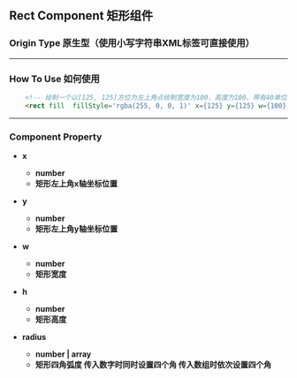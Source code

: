 ## Rect Component 矩形组件


### Origin Type 原生型（使用小写字符串XML标签可直接使用）

---

### How To Use 如何使用

``` html
    <!-- 绘制一个以[125, 125]方位为左上角点绘制宽度为100、高度为100、带有40单位的四个弧度角的矩形图案 -->
    <rect fill  fillStyle='rgba(255, 0, 0, 1)' x={125} y={125} w={100} h={100} radius={40}/>
```

---

### Component Property

- **x**
  - **number**
  - **矩形左上角x轴坐标位置**

- **y**
  - **number**
  - **矩形左上角y轴坐标位置**

- **w**
  - **number**
  - **矩形宽度**

- **h**
  - **number**
  - **矩形高度**

- **radius**
  - **number | array**
  - **矩形四角弧度 传入数字时同时设置四个角 传入数组时依次设置四个角**

